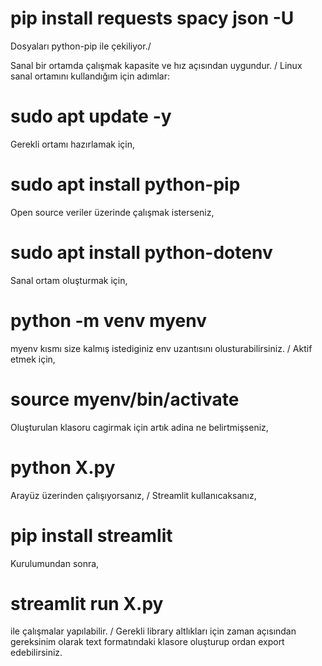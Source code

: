 # pip install requests spacy json -U
Dosyaları python-pip ile çekiliyor./

Sanal bir ortamda çalışmak kapasite ve hız açısından uygundur. /
Linux sanal ortamını kullandığım için adımlar: 
# sudo apt update -y 
  Gerekli ortamı hazırlamak için,
# sudo apt install python-pip
  Open source veriler üzerinde çalışmak isterseniz,
# sudo apt install python-dotenv
  Sanal ortam oluşturmak için,
# python -m venv myenv 
  myenv kısmı size kalmış istediginiz env uzantısını olusturabilirsiniz. /
  Aktif etmek için,
# source myenv/bin/activate
  Oluşturulan klasoru cagirmak için artık adina ne belirtmişseniz,
# python X.py
  Arayüz üzerinden çalışıyorsanız, /
  Streamlit kullanıcaksanız,
# pip install streamlit
  Kurulumundan sonra,
# streamlit run X.py
  ile çalışmalar yapılabilir. /
Gerekli library altlıkları için zaman açısından gereksinim olarak text formatındaki klasore oluşturup ordan export edebilirsiniz.
  
